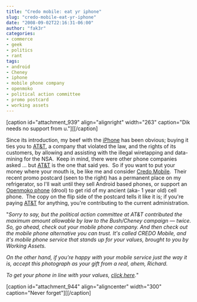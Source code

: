 ```yaml
---
title: "Credo mobile: eat yr iphone"
slug: "credo-mobile-eat-yr-iphone"
date: "2008-09-02T22:16:31-06:00"
author: "fak3r"
categories:
- commerce
- geek
- politics
- rant
tags:
- android
- Cheney
- iphone
- mobile phone company
- openmoko
- political action committee
- promo postcard
- working assets
---
```


[caption id="attachment_939" align="alignright" width="263" caption="Dik needs no support from u."][[/caption]

Since its introduction, my beef with the [iPhone](http://www.apple.com/iphone) has been obvious; buying it ties you to [AT&T](http://w2.eff.org/legal/cases/att/faq.php), a company that violated the law, and the rights of its customers, by allowing and assisting with the illegal wiretapping and data-mining for the NSA.  Keep in mind, there were other phone companies asked ... but [AT&T](http://w2.eff.org/legal/cases/att/faq.php) is the one that said yes.  So if you want to put your money where your mouth is, be like me and consider [Credo Mobile](www.credomobile.com).  Their recent promo postcard (seen to the right) has a permanent place on my refrigerator, so I'll wait until they sell Android based phones, or support an [Openmoko phone](http://www.openmoko.com/product.html) (drool) to get rid of my ancient (aka- 1 year old) cell phone.  The copy on the flip side of the postcard tells it like it is; if you're paying [AT&T](http://w2.eff.org/legal/cases/att/faq.php) for anything, you're contributing to the current administration.

"_Sorry to say, but the political action committee at AT&T contributed the maximum amount allowable by law to the Bush/Cheney campaign — twice. So, go ahead, check out your mobile phone company. And then check out the mobile phone alternative you can trust. It's called CREDO Mobile, and it's mobile phone service that stands up for your values, brought to you by Working Assets._

_On the other hand, if you're happy with your mobile service just the way it is, accept this photograph as your gift from a real, ahem, Richard._

_To get your phone in line with your values, [click here](http://act.credoaction.com/r/?r=810&id=470-1154983-NHkxZ3x&t=1)._"

[caption id="attachment_944" align="aligncenter" width="300" caption="Never forget"][[/caption]

